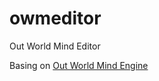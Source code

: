 # owmeditor
Out World Mind Editor

Basing on [Out World Mind Engine](https://github.com/homelleon/owme)
